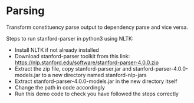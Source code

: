 # Parsing
Transform constituency parse output to dependency parse and vice versa.


Steps to run stanford-parser in python3 using NLTK:

* Install NLTK if not already installed
* Download stanford-parser toolkit from this link: https://nlp.stanford.edu/software/stanford-parser-4.0.0.zip
* Extract the zip file, copy stanford-parser.jar and stanford-parser-4.0.0-models.jar to a new directory named stanford-nlp-jars
* Extract stanford-parser-4.0.0-models.jar in the new directory itself
* Change the path in code accordingly
* Run this demo code to check you have followed the steps correctly